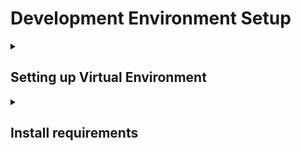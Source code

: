 # Development Environment Setup

<details><summary><h2>Setting up Virtual Environment</h2></summary>

* ### Option 1: VSC builtin
    * Create a VSC virtual environment with Ctrl + Shift + P -> Python: Create Environment
    * Select Python 3.11.9
* ### Option 2: Run the following commands
    * Create the virtual environment: ```python -m venv .venv```
    * Activate the virtual environment
        * On Windows: ```.\.venv\Scripts\activate```
        * On Mac: ```source .venv/bin/activate```
</details>

<details>
<summary><h2>Install requirements</h2></summary>

* #### Install requirements via requirements.txt
    * ```pip install -r requirements.txt```
    * NOTE: You may need to manually install some libraries that cause errors during installation.
* #### Setting up OpenAI API Token
    * Make an account on https://platform.openai.com
    * Obtain your API key, and register it on your system using the following command
    * ```export OPENAI_API_KEY="your_api_key_here"```
</details>
